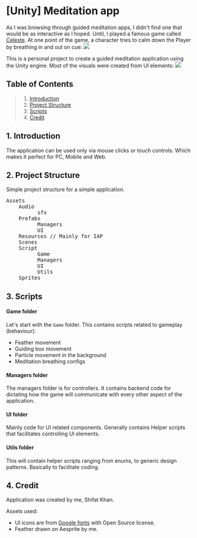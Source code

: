 # [Unity] Meditation app

As I was browsing through guided meditation apps, I didn't find one that would be as interactive as I hoped. Until, I played a famous game called [Celeste](https://www.celestegame.com/). At one point of the game, a character tries to calm down the Player by breathing in and out on cue:
![](https://github.com/shifatkhan/MediFloat/tree/main/readme/celeste.gif)

This is a personal project to create a guided meditation application using the Unity engine. Most of the visuals were created from UI elements:
![](https://github.com/shifatkhan/MediFloat/tree/main/readme/preview.gif)

<a name="toc"></a>
## Table of Contents

> 1. [Introduction](#introduction)
> 1. [Project Structure](#structure)
> 1. [Scripts](#scripts)
> 1. [Credit](#credit)

<a name="introduction"></a>
## 1. Introduction

The application can be used only via mouse clicks or touch controls. Which makes it perfect for PC, Mobile and Web.

<a name="structure"></a>
## 2. Project Structure
Simple project structure for a simple application.
<pre>
Assets
    Audio
          sfx
    Prefabs
          Managers
          UI
    Resources // Mainly for IAP
    Scenes
    Script
          Game
          Managers
          UI
          Utils
    Sprites
</pre>

<a name="scripts"></a>
## 3. Scripts

#### Game folder
Let's start with the `Game` folder. This contains scripts related to gameplay (behaviour):
* Feather movement
* Guiding box movement
* Particle movement in the background
* Meditation breathing configs

#### Managers folder
The managers folder is for controllers. It contains backend code for dictating how the game will communicate with every other aspect of the application.

#### UI folder
Mainly code for UI related components. Generally contains Helper scripts that facilitates controlling UI elements.

#### Utils folder
This will contain helper scripts ranging from enums, to generic design patterns. Basically to facilitate coding.

<a name="credit"></a>
## 4. Credit
Application was created by me, Shifat Khan.

Assets used:
* UI icons are from [Google fonts](https://fonts.google.com/icons) with Open Source license.
* Feather drawn on Aesprite by me.
